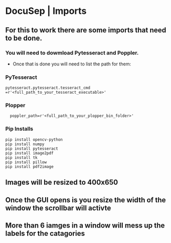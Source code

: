 # DocuSep | Imports
## For this to work there are some imports that need to be done.
### You will need to dowmload Pytesseract and Poppler.
- Once that is done you will need to list the path for them:
### PyTesseract
```
pytesseract.pytesseract.tesseract_cmd =r'<full_path_to_your_tesseract_executable>'
```
### Plopper
```
  poppler_path=r'<full_path_to_your_plopper_bin_folder>'
```
### Pip Installs
```
pip install opencv-python
pip install numpy
pip install pytesseract
pip install image2pdf
pip install tk
pip install pillow
pip install pdf2image
```
## Images will be resized to 400x650
## Once the GUI opens is you resize the width of the window the scrollbar will activte
## More than 6 iamges in a window will mess up the labels for the catagories
